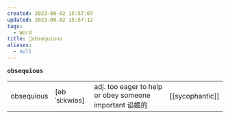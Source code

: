 ```yaml
---
created: 2023-08-02 15:57:07
updated: 2023-08-02 15:57:12
tags:
  - Word
title: 📖obsequious
aliases:
  - null
---
```


<pre><strong>obsequious</strong></pre>
|   |   |   |   |
|---|---|---|---|
|obsequious|[əbˈsi:kwiəs]|adj. too eager to help or obey someone important 谄媚的|[[sycophantic]]|